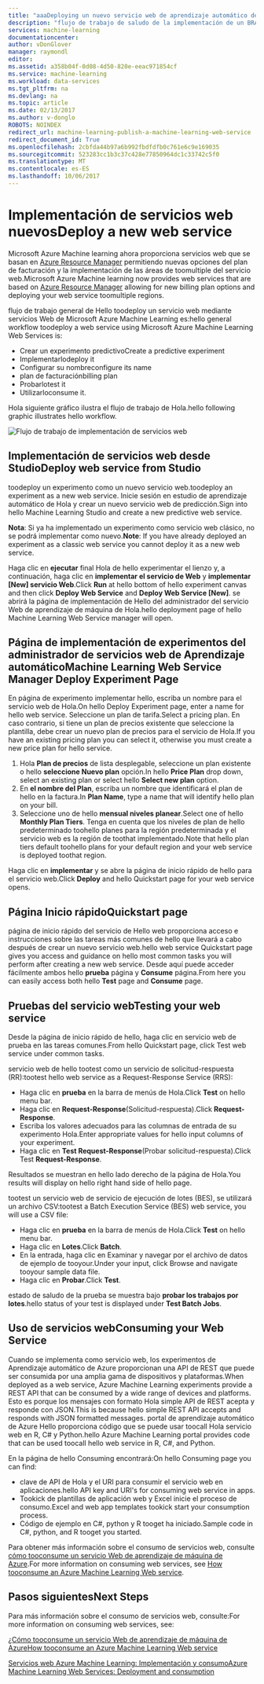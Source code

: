 ```yaml
---
title: "aaaDeploying un nuevo servicio web de aprendizaje automático de Azure | Documentos de Microsoft"
description: "flujo de trabajo de saludo de la implementación de un BRAZO en función de servicio web"
services: machine-learning
documentationcenter: 
author: vDonGlover
manager: raymondl
editor: 
ms.assetid: a358b04f-0d08-4d50-820e-eeac971854cf
ms.service: machine-learning
ms.workload: data-services
ms.tgt_pltfrm: na
ms.devlang: na
ms.topic: article
ms.date: 02/13/2017
ms.author: v-donglo
ROBOTS: NOINDEX
redirect_url: machine-learning-publish-a-machine-learning-web-service
redirect_document_id: True
ms.openlocfilehash: 2cbfda44b97a6b992fbdfdfb0c761e6c9e169035
ms.sourcegitcommit: 523283cc1b3c37c428e77850964dc1c33742c5f0
ms.translationtype: MT
ms.contentlocale: es-ES
ms.lasthandoff: 10/06/2017
---
```

# <a name="deploy-a-new-web-service"></a><span data-ttu-id="980bc-103">Implementación de servicios web nuevos</span><span class="sxs-lookup"><span data-stu-id="980bc-103">Deploy a new web service</span></span>
<span data-ttu-id="980bc-104">Microsoft Azure Machine learning ahora proporciona servicios web que se basan en [Azure Resource Manager](../azure-resource-manager/resource-group-overview.md) permitiendo nuevas opciones del plan de facturación y la implementación de las áreas de toomultiple del servicio web.</span><span class="sxs-lookup"><span data-stu-id="980bc-104">Microsoft Azure Machine learning now provides web services that are based on [Azure Resource Manager](../azure-resource-manager/resource-group-overview.md) allowing for new billing plan options and deploying your web service toomultiple regions.</span></span>

<span data-ttu-id="980bc-105">flujo de trabajo general de Hello toodeploy un servicio web mediante servicios Web de Microsoft Azure Machine Learning es:</span><span class="sxs-lookup"><span data-stu-id="980bc-105">hello general workflow toodeploy a web service using Microsoft Azure Machine Learning Web Services is:</span></span>

* <span data-ttu-id="980bc-106">Crear un experimento predictivo</span><span class="sxs-lookup"><span data-stu-id="980bc-106">Create a predictive experiment</span></span>
* <span data-ttu-id="980bc-107">Implementarlo</span><span class="sxs-lookup"><span data-stu-id="980bc-107">deploy it</span></span>
* <span data-ttu-id="980bc-108">Configurar su nombre</span><span class="sxs-lookup"><span data-stu-id="980bc-108">configure its name</span></span>
* <span data-ttu-id="980bc-109">plan de facturación</span><span class="sxs-lookup"><span data-stu-id="980bc-109">billing plan</span></span>
* <span data-ttu-id="980bc-110">Probarlo</span><span class="sxs-lookup"><span data-stu-id="980bc-110">test it</span></span>
* <span data-ttu-id="980bc-111">Utilizarlo</span><span class="sxs-lookup"><span data-stu-id="980bc-111">consume it.</span></span>

<span data-ttu-id="980bc-112">Hola siguiente gráfico ilustra el flujo de trabajo de Hola.</span><span class="sxs-lookup"><span data-stu-id="980bc-112">hello following graphic illustrates hello workflow.</span></span>

![Flujo de trabajo de implementación de servicios web][1]

## <a name="deploy-web-service-from-studio"></a><span data-ttu-id="980bc-114">Implementación de servicios web desde Studio</span><span class="sxs-lookup"><span data-stu-id="980bc-114">Deploy web service from Studio</span></span>
<span data-ttu-id="980bc-115">toodeploy un experimento como un nuevo servicio web.</span><span class="sxs-lookup"><span data-stu-id="980bc-115">toodeploy an experiment as a new web service.</span></span> <span data-ttu-id="980bc-116">Inicie sesión en estudio de aprendizaje automático de Hola y crear un nuevo servicio web de predicción.</span><span class="sxs-lookup"><span data-stu-id="980bc-116">Sign into hello Machine Learning Studio and create a new predictive web service.</span></span> 

<span data-ttu-id="980bc-117">**Nota**: Si ya ha implementado un experimento como servicio web clásico, no se podrá implementar como nuevo.</span><span class="sxs-lookup"><span data-stu-id="980bc-117">**Note**: If you have already deployed an experiment as a classic web service you cannot deploy it as a new web service.</span></span>

<span data-ttu-id="980bc-118">Haga clic en **ejecutar** final Hola de hello experimentar el lienzo y, a continuación, haga clic en **implementar el servicio de Web** y **implementar [New] servicio Web**.</span><span class="sxs-lookup"><span data-stu-id="980bc-118">Click **Run** at hello bottom of hello experiment canvas and then click **Deploy Web Service** and **Deploy Web Service [New]**.</span></span> <span data-ttu-id="980bc-119">se abrirá la página de implementación de Hello del administrador del servicio Web de aprendizaje de máquina de Hola.</span><span class="sxs-lookup"><span data-stu-id="980bc-119">hello deployment page of hello Machine Learning Web Service manager will open.</span></span>

## <a name="machine-learning-web-service-manager-deploy-experiment-page"></a><span data-ttu-id="980bc-120">Página de implementación de experimentos del administrador de servicios web de Aprendizaje automático</span><span class="sxs-lookup"><span data-stu-id="980bc-120">Machine Learning Web Service Manager Deploy Experiment Page</span></span>
<span data-ttu-id="980bc-121">En página de experimento implementar hello, escriba un nombre para el servicio web de Hola.</span><span class="sxs-lookup"><span data-stu-id="980bc-121">On hello Deploy Experiment page, enter a name for hello web service.</span></span>
<span data-ttu-id="980bc-122">Seleccione un plan de tarifa.</span><span class="sxs-lookup"><span data-stu-id="980bc-122">Select a pricing plan.</span></span> <span data-ttu-id="980bc-123">En caso contrario, si tiene un plan de precios existente que seleccione la plantilla, debe crear un nuevo plan de precios para el servicio de Hola.</span><span class="sxs-lookup"><span data-stu-id="980bc-123">If you have an existing pricing plan you can select it, otherwise you must create a new price plan for hello service.</span></span> 

1. <span data-ttu-id="980bc-124">Hola **Plan de precios** de lista desplegable, seleccione un plan existente o hello **seleccione Nuevo plan** opción.</span><span class="sxs-lookup"><span data-stu-id="980bc-124">In hello **Price Plan** drop down, select an existing plan or select hello **Select new plan** option.</span></span>
2. <span data-ttu-id="980bc-125">En **el nombre del Plan**, escriba un nombre que identificará el plan de hello en la factura.</span><span class="sxs-lookup"><span data-stu-id="980bc-125">In **Plan Name**, type a name that will identify hello plan on your bill.</span></span>
3. <span data-ttu-id="980bc-126">Seleccione uno de hello **mensual niveles planear**.</span><span class="sxs-lookup"><span data-stu-id="980bc-126">Select one of hello **Monthly Plan Tiers**.</span></span> <span data-ttu-id="980bc-127">Tenga en cuenta que los niveles de plan de hello predeterminado toohello planes para la región predeterminada y el servicio web es la región de toothat implementado.</span><span class="sxs-lookup"><span data-stu-id="980bc-127">Note that hello plan tiers default toohello plans for your default region and your web service is deployed toothat region.</span></span>

<span data-ttu-id="980bc-128">Haga clic en **implementar** y se abre la página de inicio rápido de hello para el servicio web.</span><span class="sxs-lookup"><span data-stu-id="980bc-128">Click **Deploy** and hello Quickstart page for your web service opens.</span></span>

## <a name="quickstart-page"></a><span data-ttu-id="980bc-129">Página Inicio rápido</span><span class="sxs-lookup"><span data-stu-id="980bc-129">Quickstart page</span></span>
<span data-ttu-id="980bc-130">página de inicio rápido del servicio de Hello web proporciona acceso e instrucciones sobre las tareas más comunes de hello que llevará a cabo después de crear un nuevo servicio web.</span><span class="sxs-lookup"><span data-stu-id="980bc-130">hello web service Quickstart page gives you access and guidance on hello most common tasks you will perform after creating a new web service.</span></span> <span data-ttu-id="980bc-131">Desde aquí puede acceder fácilmente ambos hello **prueba** página y **Consume** página.</span><span class="sxs-lookup"><span data-stu-id="980bc-131">From here you can easily access both hello **Test** page and **Consume** page.</span></span>

## <a name="testing-your-web-service"></a><span data-ttu-id="980bc-132">Pruebas del servicio web</span><span class="sxs-lookup"><span data-stu-id="980bc-132">Testing your web service</span></span>
<span data-ttu-id="980bc-133">Desde la página de inicio rápido de hello, haga clic en servicio web de prueba en las tareas comunes.</span><span class="sxs-lookup"><span data-stu-id="980bc-133">From hello Quickstart page, click Test web service under common tasks.</span></span>   

<span data-ttu-id="980bc-134">servicio web de hello tootest como un servicio de solicitud-respuesta (RR):</span><span class="sxs-lookup"><span data-stu-id="980bc-134">tootest hello web service as a Request-Response Service (RRS):</span></span>

* <span data-ttu-id="980bc-135">Haga clic en **prueba** en la barra de menús de Hola.</span><span class="sxs-lookup"><span data-stu-id="980bc-135">Click **Test** on hello menu bar.</span></span>
* <span data-ttu-id="980bc-136">Haga clic en **Request-Response**(Solicitud-respuesta).</span><span class="sxs-lookup"><span data-stu-id="980bc-136">Click **Request-Response**.</span></span>
* <span data-ttu-id="980bc-137">Escriba los valores adecuados para las columnas de entrada de su experimento Hola.</span><span class="sxs-lookup"><span data-stu-id="980bc-137">Enter appropriate values for hello input columns of your experiment.</span></span>
* <span data-ttu-id="980bc-138">Haga clic en **Test Request-Response**(Probar solicitud-respuesta).</span><span class="sxs-lookup"><span data-stu-id="980bc-138">Click Test **Request-Response**.</span></span>

<span data-ttu-id="980bc-139">Resultados se muestran en hello lado derecho de la página de Hola.</span><span class="sxs-lookup"><span data-stu-id="980bc-139">You results will display on hello right hand side of hello page.</span></span>

<span data-ttu-id="980bc-140">tootest un servicio web de servicio de ejecución de lotes (BES), se utilizará un archivo CSV:</span><span class="sxs-lookup"><span data-stu-id="980bc-140">tootest a Batch Execution Service (BES) web service, you will use a CSV file:</span></span>

* <span data-ttu-id="980bc-141">Haga clic en **prueba** en la barra de menús de Hola.</span><span class="sxs-lookup"><span data-stu-id="980bc-141">Click **Test** on hello menu bar.</span></span>
* <span data-ttu-id="980bc-142">Haga clic en **Lotes**.</span><span class="sxs-lookup"><span data-stu-id="980bc-142">Click **Batch**.</span></span>
* <span data-ttu-id="980bc-143">En la entrada, haga clic en Examinar y navegar por el archivo de datos de ejemplo de tooyour.</span><span class="sxs-lookup"><span data-stu-id="980bc-143">Under your input, click Browse and navigate tooyour sample data file.</span></span>
* <span data-ttu-id="980bc-144">Haga clic en **Probar**.</span><span class="sxs-lookup"><span data-stu-id="980bc-144">Click **Test**.</span></span>

<span data-ttu-id="980bc-145">estado de saludo de la prueba se muestra bajo **probar los trabajos por lotes**.</span><span class="sxs-lookup"><span data-stu-id="980bc-145">hello status of your test is displayed under **Test Batch Jobs**.</span></span>

## <a name="consuming-your-web-service"></a><span data-ttu-id="980bc-146">Uso de servicios web</span><span class="sxs-lookup"><span data-stu-id="980bc-146">Consuming your Web Service</span></span>
<span data-ttu-id="980bc-147">Cuando se implementa como servicio web, los experimentos de Aprendizaje automático de Azure proporcionan una API de REST que puede ser consumida por una amplia gama de dispositivos y plataformas.</span><span class="sxs-lookup"><span data-stu-id="980bc-147">When deployed as a web service, Azure Machine Learning experiments provide a REST API that can be consumed by a wide range of devices and platforms.</span></span> <span data-ttu-id="980bc-148">Esto es porque los mensajes con formato Hola simple API de REST acepta y responde con JSON.</span><span class="sxs-lookup"><span data-stu-id="980bc-148">This is because hello simple REST API accepts and responds with JSON formatted messages.</span></span> <span data-ttu-id="980bc-149">portal de aprendizaje automático de Azure Hello proporciona código que se puede usar toocall Hola servicio web en R, C# y Python.</span><span class="sxs-lookup"><span data-stu-id="980bc-149">hello Azure Machine Learning portal provides code that can be used toocall hello web service in R, C#, and Python.</span></span>

<span data-ttu-id="980bc-150">En la página de hello Consuming encontrará:</span><span class="sxs-lookup"><span data-stu-id="980bc-150">On hello Consuming page you can find:</span></span>

* <span data-ttu-id="980bc-151">clave de API de Hola y el URI para consumir el servicio web en aplicaciones.</span><span class="sxs-lookup"><span data-stu-id="980bc-151">hello API key and URI's for consuming web service in apps.</span></span>
* <span data-ttu-id="980bc-152">Tookick de plantillas de aplicación web y Excel inicie el proceso de consumo.</span><span class="sxs-lookup"><span data-stu-id="980bc-152">Excel and web app templates tookick start your consumption process.</span></span>
* <span data-ttu-id="980bc-153">Código de ejemplo en C#, python y R tooget ha iniciado.</span><span class="sxs-lookup"><span data-stu-id="980bc-153">Sample code in C#, python, and R tooget you started.</span></span>

<span data-ttu-id="980bc-154">Para obtener más información sobre el consumo de servicios web, consulte [cómo tooconsume un servicio Web de aprendizaje de máquina de Azure](machine-learning-consume-web-services.md).</span><span class="sxs-lookup"><span data-stu-id="980bc-154">For more information on consuming web services, see [How tooconsume an Azure Machine Learning Web service](machine-learning-consume-web-services.md).</span></span>

## <a name="next-steps"></a><span data-ttu-id="980bc-155">Pasos siguientes</span><span class="sxs-lookup"><span data-stu-id="980bc-155">Next Steps</span></span>
<span data-ttu-id="980bc-156">Para más información sobre el consumo de servicios web, consulte:</span><span class="sxs-lookup"><span data-stu-id="980bc-156">For more information on consuming web services, see:</span></span>

[<span data-ttu-id="980bc-157">¿Cómo tooconsume un servicio Web de aprendizaje de máquina de Azure</span><span class="sxs-lookup"><span data-stu-id="980bc-157">How tooconsume an Azure Machine Learning Web service</span></span>](machine-learning-consume-web-services.md)

[<span data-ttu-id="980bc-158">Servicios web Azure Machine Learning: Implementación y consumo</span><span class="sxs-lookup"><span data-stu-id="980bc-158">Azure Machine Learning Web Services: Deployment and consumption</span></span>](machine-learning-deploy-consume-web-service-guide.md)

<!--Image references-->
[1]: ./media/machine-learning-webservice-deploy-a-web-service/armdeploymentworkflow.png


<!--links-->
